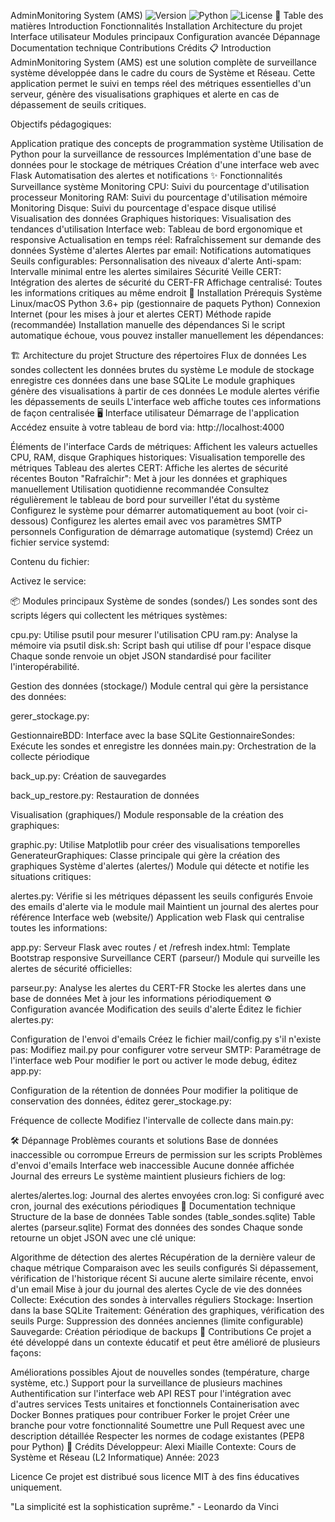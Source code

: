 AdminMonitoring System (AMS)
<img alt="Version" src="https://img.shields.io/badge/version-1.0-blue.svg">
<img alt="Python" src="https://img.shields.io/badge/Python-3.6+-green.svg">
<img alt="License" src="https://img.shields.io/badge/license-MIT-lightgrey.svg">
📑 Table des matières
Introduction
Fonctionnalités
Installation
Architecture du projet
Interface utilisateur
Modules principaux
Configuration avancée
Dépannage
Documentation technique
Contributions
Crédits
📋 Introduction
AdminMonitoring System (AMS) est une solution complète de surveillance système développée dans le cadre du cours de Système et Réseau. Cette application permet le suivi en temps réel des métriques essentielles d'un serveur, génère des visualisations graphiques et alerte en cas de dépassement de seuils critiques.

Objectifs pédagogiques:

Application pratique des concepts de programmation système
Utilisation de Python pour la surveillance de ressources
Implémentation d'une base de données pour le stockage de métriques
Création d'une interface web avec Flask
Automatisation des alertes et notifications
✨ Fonctionnalités
Surveillance système
Monitoring CPU: Suivi du pourcentage d'utilisation processeur
Monitoring RAM: Suivi du pourcentage d'utilisation mémoire
Monitoring Disque: Suivi du pourcentage d'espace disque utilisé
Visualisation des données
Graphiques historiques: Visualisation des tendances d'utilisation
Interface web: Tableau de bord ergonomique et responsive
Actualisation en temps réel: Rafraîchissement sur demande des données
Système d'alertes
Alertes par email: Notifications automatiques
Seuils configurables: Personnalisation des niveaux d'alerte
Anti-spam: Intervalle minimal entre les alertes similaires
Sécurité
Veille CERT: Intégration des alertes de sécurité du CERT-FR
Affichage centralisé: Toutes les informations critiques au même endroit
🔧 Installation
Prérequis
Système Linux/macOS
Python 3.6+
pip (gestionnaire de paquets Python)
Connexion Internet (pour les mises à jour et alertes CERT)
Méthode rapide (recommandée)
Installation manuelle des dépendances
Si le script automatique échoue, vous pouvez installer manuellement les dépendances:

🏗 Architecture du projet
Structure des répertoires
Flux de données
Les sondes collectent les données brutes du système
Le module de stockage enregistre ces données dans une base SQLite
Le module graphiques génère des visualisations à partir de ces données
Le module alertes vérifie les dépassements de seuils
L'interface web affiche toutes ces informations de façon centralisée
🖥 Interface utilisateur
Démarrage de l'application
Accédez ensuite à votre tableau de bord via: http://localhost:4000

Éléments de l'interface
Cards de métriques: Affichent les valeurs actuelles CPU, RAM, disque
Graphiques historiques: Visualisation temporelle des métriques
Tableau des alertes CERT: Affiche les alertes de sécurité récentes
Bouton "Rafraîchir": Met à jour les données et graphiques manuellement
Utilisation quotidienne recommandée
Consultez régulièrement le tableau de bord pour surveiller l'état du système
Configurez le système pour démarrer automatiquement au boot (voir ci-dessous)
Configurez les alertes email avec vos paramètres SMTP personnels
Configuration de démarrage automatique (systemd)
Créez un fichier service systemd:

Contenu du fichier:

Activez le service:

📦 Modules principaux
Système de sondes (sondes/)
Les sondes sont des scripts légers qui collectent les métriques systèmes:

cpu.py: Utilise psutil pour mesurer l'utilisation CPU
ram.py: Analyse la mémoire via psutil
disk.sh: Script bash qui utilise df pour l'espace disque
Chaque sonde renvoie un objet JSON standardisé pour faciliter l'interopérabilité.

Gestion des données (stockage/)
Module central qui gère la persistance des données:

gerer_stockage.py:

GestionnaireBDD: Interface avec la base SQLite
GestionnaireSondes: Exécute les sondes et enregistre les données
main.py: Orchestration de la collecte périodique

back_up.py: Création de sauvegardes

back_up_restore.py: Restauration de données

Visualisation (graphiques/)
Module responsable de la création des graphiques:

graphic.py: Utilise Matplotlib pour créer des visualisations temporelles
GenerateurGraphiques: Classe principale qui gère la création des graphiques
Système d'alertes (alertes/)
Module qui détecte et notifie les situations critiques:

alertes.py:
Vérifie si les métriques dépassent les seuils configurés
Envoie des emails d'alerte via le module mail
Maintient un journal des alertes pour référence
Interface web (website/)
Application web Flask qui centralise toutes les informations:

app.py: Serveur Flask avec routes / et /refresh
index.html: Template Bootstrap responsive
Surveillance CERT (parseur/)
Module qui surveille les alertes de sécurité officielles:

parseur.py:
Analyse les alertes du CERT-FR
Stocke les alertes dans une base de données
Met à jour les informations périodiquement
⚙ Configuration avancée
Modification des seuils d'alerte
Éditez le fichier alertes.py:

Configuration de l'envoi d'emails
Créez le fichier mail/config.py s'il n'existe pas:
Modifiez mail.py pour configurer votre serveur SMTP:
Paramétrage de l'interface web
Pour modifier le port ou activer le mode debug, éditez app.py:

Configuration de la rétention de données
Pour modifier la politique de conservation des données, éditez gerer_stockage.py:

Fréquence de collecte
Modifiez l'intervalle de collecte dans main.py:

🛠 Dépannage
Problèmes courants et solutions
Base de données inaccessible ou corrompue
Erreurs de permission sur les scripts
Problèmes d'envoi d'emails
Interface web inaccessible
Aucune donnée affichée
Journal des erreurs
Le système maintient plusieurs fichiers de log:

alertes/alertes.log: Journal des alertes envoyées
cron.log: Si configuré avec cron, journal des exécutions périodiques
📖 Documentation technique
Structure de la base de données
Table sondes (table_sondes.sqlite)
Table alertes (parseur.sqlite)
Format des données des sondes
Chaque sonde retourne un objet JSON avec une clé unique:

Algorithme de détection des alertes
Récupération de la dernière valeur de chaque métrique
Comparaison avec les seuils configurés
Si dépassement, vérification de l'historique récent
Si aucune alerte similaire récente, envoi d'un email
Mise à jour du journal des alertes
Cycle de vie des données
Collecte: Exécution des sondes à intervalles réguliers
Stockage: Insertion dans la base SQLite
Traitement: Génération des graphiques, vérification des seuils
Purge: Suppression des données anciennes (limite configurable)
Sauvegarde: Création périodique de backups
👥 Contributions
Ce projet a été développé dans un contexte éducatif et peut être amélioré de plusieurs façons:

Améliorations possibles
Ajout de nouvelles sondes (température, charge système, etc.)
Support pour la surveillance de plusieurs machines
Authentification sur l'interface web
API REST pour l'intégration avec d'autres services
Tests unitaires et fonctionnels
Containerisation avec Docker
Bonnes pratiques pour contribuer
Forker le projet
Créer une branche pour votre fonctionnalité
Soumettre une Pull Request avec une description détaillée
Respecter les normes de codage existantes (PEP8 pour Python)
📝 Crédits
Développeur: Alexi Miaille
Contexte: Cours de Système et Réseau (L2 Informatique)
Année: 2023

Licence
Ce projet est distribué sous licence MIT à des fins éducatives uniquement.

"La simplicité est la sophistication suprême." - Leonardo da Vinci